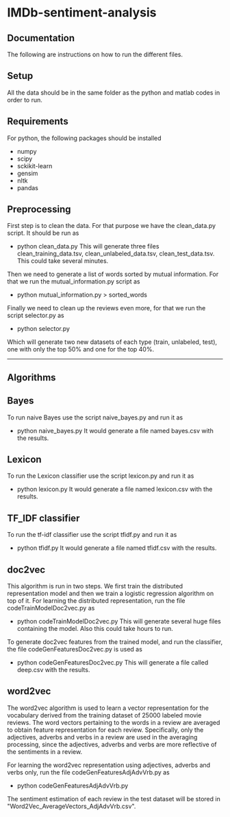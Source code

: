 # IMDb-sentiment-analysis

## Documentation

The following are instructions on how to run the different files.

Setup
------------------
All the data should be in the same folder as the python and matlab codes in order to run.

Requirements
------------------
For python, the following packages should be installed
- numpy
- scipy
- sckikit-learn
- gensim
- nltk
- pandas

Preprocessing
------------------
First step is to clean the data. For that purpose we have the clean_data.py script. It should be run as
- python clean_data.py
This will generate three files clean_training_data.tsv, clean_unlabeled_data.tsv, clean_test_data.tsv.
This could take several minutes.

Then we need to generate a list of words sorted by mutual information. For that we run the mutual_information.py script as
- python mutual_information.py > sorted_words

Finally we need to clean up the reviews even more, for that we run the script selector.py as
- python selector.py

Which will generate two new datasets of each type (train, unlabeled, test), one with only the top 50% and one for the top 40%.

-----------------
Algorithms
-----------------

Bayes
----------------
To run naive Bayes use the script naive_bayes.py and run it as
- python naive_bayes.py
It would generate a file named bayes.csv with the results.

Lexicon
----------------
To run the Lexicon classifier use the script lexicon.py and run it as
- python lexicon.py
It would generate a file named lexicon.csv with the results.

TF_IDF classifier
----------------
To run the tf-idf classifier use the script tfidf.py and run it as
- python tfidf.py
It would generate a file named tfidf.csv with the results.

doc2vec
----------------
This algorithm is run in two steps. We first train the distributed representation model and then we train a logistic regression algorithm on top of it.
For learning the distributed representation, run the file codeTrainModelDoc2vec.py as
- python codeTrainModelDoc2vec.py
This will generate several huge files containing the model. Also this could take hours to run.

To generate doc2vec features from the trained model, and run the classifier, 
the file codeGenFeaturesDoc2vec.py is used as
- python codeGenFeaturesDoc2vec.py
This will generate a file called deep.csv with the results.

word2vec
----------------
The word2vec algorithm is used to learn a vector representation for the vocabulary derived from the training dataset of 25000 labeled movie reviews. The word vectors pertaining to
the words in a review are averaged to obtain feature representation for each review. 
Specifically, only the adjectives, adverbs and verbs in a review are used in the averaging processing, since the adjectives, adverbs and verbs are more reflective of the sentiments
in a review.

For learning the word2vec representation using adjectives, adverbs and verbs only, run the file codeGenFeaturesAdjAdvVrb.py as
- python codeGenFeaturesAdjAdvVrb.py

The sentiment estimation of each review in the test dataset will be stored in "Word2Vec_AverageVectors_AdjAdvVrb.csv".



